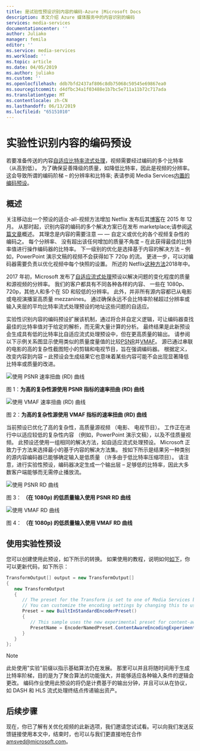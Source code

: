 ```yaml
---
title: 是试验性预设识别内容的编码-Azure |Microsoft Docs
description: 本文介绍 Azure 媒体服务中的内容识别的编码
services: media-services
documentationcenter: ''
author: Juliako
manager: femila
editor: ''
ms.service: media-services
ms.workload: ''
ms.topic: article
ms.date: 04/05/2019
ms.author: juliako
ms.custom: ''
ms.openlocfilehash: ddb7bfd2437af806c8db75068c50545e69867ea0
ms.sourcegitcommit: d4dfbc34a1f03488e1b7bc5e711a11b72c717ada
ms.translationtype: MT
ms.contentlocale: zh-CN
ms.lasthandoff: 06/13/2019
ms.locfileid: "65151010"
---
```

# <a name="experimental-preset-for-content-aware-encoding"></a>实验性识别内容的编码预设

若要准备传送的内容[自适应比特率流式处理](https://en.wikipedia.org/wiki/Adaptive_bitrate_streaming)，视频需要经过编码的多个比特率 （从高到低）。 为了确保妥善降级的质量，如降低比特率，因此是视频的分辨率。 这会导致所谓的编码阶梯 – 的分辨率和比特率; 表请参阅 Media Services[内置的编码预设](https://docs.microsoft.com/rest/api/media/transforms/createorupdate#encodernamedpreset)。

## <a name="overview"></a>概述

关注移动出一个预设的适合-all-视频方法增加 Netflix 发布后其[博客](https://medium.com/netflix-techblog/per-title-encode-optimization-7e99442b62a2)在 2015 年 12 月。 从那时起，识别内容的编码的多个解决方案已在发布 marketplace;请参阅[这篇文章](https://www.streamingmedia.com/Articles/Editorial/Featured-Articles/Buyers-Guide-to-Per-Title-Encoding-130676.aspx)概述。 其理念是内容的需要注意 — — 自定义或优化的各个视频复杂性的编码之。 每个分辨率、 没有超出该任何增加的质量不角度 – 在此获得最佳的比特率值进行操作编码器的比特率。 下一级别的优化是选择基于内容的解决方法 – 例如，PowerPoint 演示文稿的视频不会获得如下 720p 的流。 更进一步，可以对编码器需要负责以优化视频中每个快照的设置。 所述的 Netflix[这种方法](https://medium.com/netflix-techblog/optimized-shot-based-encodes-now-streaming-4b9464204830)2018年中。

2017 年初，Microsoft 发布了[自适应流式处理](autogen-bitrate-ladder.md)预设以解决问题的变化程度的质量和源视频的分辨率。 我们的客户都具有不同各种各样的内容、 一些在 1080p、 720p，其他人和多个在 SD 和较低的分辨率。 此外，并非所有源内容都已从电影或电视演播室高质量 mezzanines。 通过确保永远不会比特率阶梯超过分辨率或输入夹层的平均比特率流式处理预设的地址这些问题的自适应。

实验性识别内容的编码预设扩展该机制，通过将合并自定义逻辑，可让编码器查找最佳的比特率值对于给定的解析，而无需大量计算的分析。 最终结果是此新预设会生成具有低的比特率比自适应流式处理预设中，但在更高质量的输出。 请参阅以下示例关系图显示使用类似的质量度量值的比较[PSNR](https://en.wikipedia.org/wiki/Peak_signal-to-noise_ratio)并[VMAF](https://en.wikipedia.org/wiki/Video_Multimethod_Assessment_Fusion)。 源已通过串联的电影的高的复杂性截图短小的剪辑和电视节目，旨在强调编码器。 根据定义，改变内容到内容 – 此预设会生成结果它也意味着某些内容可能不会出现显著降低比特率或质量的改进。

![使用 PSNR 速率扭曲 (RD) 曲线](media/cae-experimental/msrv1.png)

图 1：**为高的复杂性源使用 PSNR 指标的速率扭曲 (RD) 曲线**

![使用 VMAF 速率扭曲 (RD) 曲线](media/cae-experimental/msrv2.png)

图 2：**为高的复杂性源使用 VMAF 指标的速率扭曲 (RD) 曲线**

当前预设已优化了高的复杂性，高质量源视频 （电影、 电视节目）。 工作正在进行中以适应较低的复杂性内容 （例如，PowerPoint 演示文稿），以及不佳质量视频。 此预设还使用一组相同的解决方法，如自适应流式处理预设。 Microsoft 正致力于方法来选择最小的基于内容的解决方法集。 按如下所示是结果另一种类别的源内容编码器已能够确定输入是低质量 （许多由于低比特率压缩项目）。 请注意，进行实验性预设，编码器决定生成一个输出层 – 足够低的比特率，因此大多数客户端能够而无需停止播放流。

![使用 PSNR RD 曲线](media/cae-experimental/msrv3.png)

图 3： **（在 1080p) 的低质量输入使用 PSNR RD 曲线**

![使用 VMAF RD 曲线](media/cae-experimental/msrv4.png)

图 4： **（在 1080p) 的低质量输入使用 VMAF RD 曲线**

## <a name="use-the-experimental-preset"></a>使用实验性预设

您可以创建使用此预设，如下所示的转换。 如果使用的教程，说明如何[如下](stream-files-tutorial-with-api.md)，你可以更新代码，如下所示：

```csharp
TransformOutput[] output = new TransformOutput[]
{
   new TransformOutput
   {
      // The preset for the Transform is set to one of Media Services built-in sample presets.
      // You can customize the encoding settings by changing this to use "StandardEncoderPreset" class.
      Preset = new BuiltInStandardEncoderPreset()
      {
         // This sample uses the new experimental preset for content-aware encoding
         PresetName = EncoderNamedPreset.ContentAwareEncodingExperimental
      }
   }
};
```

> [!NOTE]
> 此处使用"实验"前缀以指示基础算法仍在发展。 那里可以并且将随时间用于生成比特率阶梯，目的是为了聚合算法的功能强大，并能够适应各种输入条件的逻辑会更改。 编码作业使用此预设的将仍是计费基于的输出分钟，并且可以从在协议，如 DASH 和 HLS 流式处理终结点传递输出资产。

## <a name="next-steps"></a>后续步骤

现在，你已了解有关优化视频的此新选项，我们邀请您试试看。可以向我们发送反馈链接使用本文中，结束时，也可以与我们更直接地在合作<amsved@microsoft.com>。
